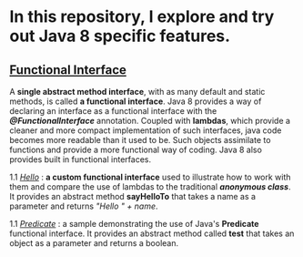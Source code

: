 # In this repository, I explore and try out Java 8 specific features.

## [Functional Interface](https://github.com/natandaniel/java_8_samples/tree/master/functional_interface/src/)

A **single abstract method interface**, with as many default and static methods, is called **a functional interface**. 
Java 8 provides a way of declaring an interface as a functional interface with the **_@FunctionalInterface_** annotation.
Coupled with **lambdas**, which provide a cleaner and more compact implementation of such interfaces, java code becomes more readable than it used to be. Such objects assimilate to functions and provide a more functional way of coding. Java 8 also provides built in functional interfaces.

  1.1 [_Hello_](https://github.com/natandaniel/java_8_samples/tree/master/functional_interface/src/hello) : **a custom functional interface** used to illustrate how to work with them and compare the use of lambdas to the traditional **_anonymous class_**. It provides an abstract method **sayHelloTo** that takes a name as a parameter and returns _"Hello " + name_.

  1.1 [_Predicate_](https://github.com/natandaniel/java_8_samples/tree/master/functional_interface/src/predicate) : a sample demonstrating the use of Java's **Predicate** functional interface. It provides an abstract method called **test** that takes an object as a parameter and returns a boolean. 
